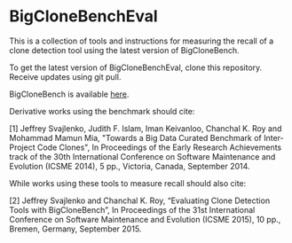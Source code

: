 # BigCloneBenchEval
This is a collection of tools and instructions for measuring the recall of a clone detection tool using the latest version of BigCloneBench.

To get the latest version of BigCloneBenchEval, clone this repository.  Receive updates using git pull.

BigCloneBench is available [here](https://github.com/clonebench/BigCloneBench/).

Derivative works using the benchmark should cite:

[1] Jeffrey Svajlenko, Judith F. Islam, Iman Keivanloo, Chanchal K. Roy and Mohammad Mamun Mia, "Towards a Big Data Curated Benchmark of Inter-Project Code Clones", In Proceedings of the Early Research Achievements track of the 30th International Conference on Software Maintenance and Evolution (ICSME 2014), 5 pp., Victoria, Canada, September 2014.

While works using these tools to measure recall should also cite:

[2] Jeffrey Svajlenko and Chanchal K. Roy, “Evaluating Clone Detection Tools with BigCloneBench”, In Proceedings of the 31st International Conference on Software Maintenance and Evolution (ICSME 2015), 10 pp., Bremen, Germany, September 2015.

